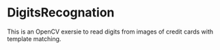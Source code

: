 # DigitsRecognation

This is an OpenCV exersie to read digits from images of credit cards with template matching.